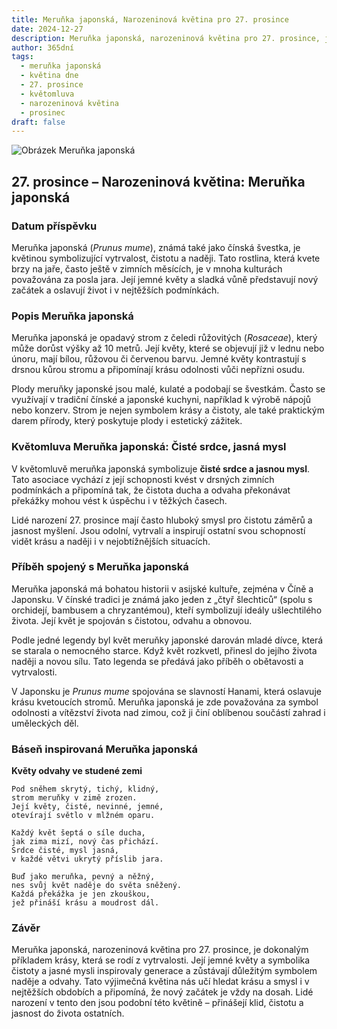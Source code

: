 ```yaml
---
title: Meruňka japonská, Narozeninová květina pro 27. prosince
date: 2024-12-27
description: Meruňka japonská, narozeninová květina pro 27. prosince, je symbolem Čisté srdce, jasná mysl. Objevte její jedinečný význam, fascinující příběhy a poezii, která oslavuje její krásu.
author: 365dní
tags:
  - meruňka japonská
  - květina dne
  - 27. prosince
  - květomluva
  - narozeninová květina
  - prosinec
draft: false
---
```


![Obrázek Meruňka japonská](https://cdn.pixabay.com/photo/2020/04/29/08/10/plum-blossoms-5107763_1280.jpg#center)


## 27. prosince – Narozeninová květina: Meruňka japonská

### Datum příspěvku

Meruňka japonská (_Prunus mume_), známá také jako čínská švestka, je květinou symbolizující vytrvalost, čistotu a naději. Tato rostlina, která kvete brzy na jaře, často ještě v zimních měsících, je v mnoha kulturách považována za posla jara. Její jemné květy a sladká vůně představují nový začátek a oslavují život i v nejtěžších podmínkách.

### Popis Meruňka japonská

Meruňka japonská je opadavý strom z čeledi růžovitých (_Rosaceae_), který může dorůst výšky až 10 metrů. Její květy, které se objevují již v lednu nebo únoru, mají bílou, růžovou či červenou barvu. Jemné květy kontrastují s drsnou kůrou stromu a připomínají krásu odolnosti vůči nepřízni osudu.

Plody meruňky japonské jsou malé, kulaté a podobají se švestkám. Často se využívají v tradiční čínské a japonské kuchyni, například k výrobě nápojů nebo konzerv. Strom je nejen symbolem krásy a čistoty, ale také praktickým darem přírody, který poskytuje plody i estetický zážitek.

### Květomluva Meruňka japonská: Čisté srdce, jasná mysl

V květomluvě meruňka japonská symbolizuje **čisté srdce a jasnou mysl**. Tato asociace vychází z její schopnosti kvést v drsných zimních podmínkách a připomíná tak, že čistota ducha a odvaha překonávat překážky mohou vést k úspěchu i v těžkých časech.

Lidé narození 27. prosince mají často hluboký smysl pro čistotu záměrů a jasnost myšlení. Jsou odolní, vytrvalí a inspirují ostatní svou schopností vidět krásu a naději i v nejobtížnějších situacích.

### Příběh spojený s Meruňka japonská

Meruňka japonská má bohatou historii v asijské kultuře, zejména v Číně a Japonsku. V čínské tradici je známá jako jeden z „čtyř šlechticů“ (spolu s orchidejí, bambusem a chryzantémou), kteří symbolizují ideály ušlechtilého života. Její květ je spojován s čistotou, odvahu a obnovou.

Podle jedné legendy byl květ meruňky japonské darován mladé dívce, která se starala o nemocného starce. Když květ rozkvetl, přinesl do jejího života naději a novou sílu. Tato legenda se předává jako příběh o obětavosti a vytrvalosti.

V Japonsku je _Prunus mume_ spojována se slavností Hanami, která oslavuje krásu kvetoucích stromů. Meruňka japonská je zde považována za symbol odolnosti a vítězství života nad zimou, což ji činí oblíbenou součástí zahrad i uměleckých děl.

### Báseň inspirovaná Meruňka japonská

**Květy odvahy ve studené zemi**

```
Pod sněhem skrytý, tichý, klidný,  
strom meruňky v zimě zrozen.  
Její květy, čisté, nevinné, jemné,  
otevírají světlo v mlžném oparu.  

Každý květ šeptá o síle ducha,  
jak zima mizí, nový čas přichází.  
Srdce čisté, mysl jasná,  
v každé větvi ukrytý příslib jara.  

Buď jako meruňka, pevný a něžný,  
nes svůj květ naděje do světa sněžený.  
Každá překážka je jen zkouškou,  
jež přináší krásu a moudrost dál.  
```

### Závěr

Meruňka japonská, narozeninová květina pro 27. prosince, je dokonalým příkladem krásy, která se rodí z vytrvalosti. Její jemné květy a symbolika čistoty a jasné mysli inspirovaly generace a zůstávají důležitým symbolem naděje a odvahy. Tato výjimečná květina nás učí hledat krásu a smysl i v nejtěžších obdobích a připomíná, že nový začátek je vždy na dosah. Lidé narození v tento den jsou podobní této květině – přinášejí klid, čistotu a jasnost do života ostatních.